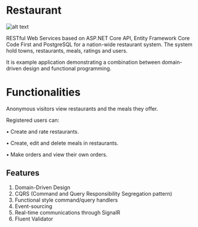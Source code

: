# Restaurant

![alt text](https://raw.githubusercontent.com/profjordanov/restaurant/master/docs/home_page.PNG)

RESTful Web Services based on ASP.NET Core API, Entity Framework Core Code First and PostgreSQL for a nation-wide restaurant system.
The system hold towns, restaurants, meals, ratings and users. 

It is example application demonstrating a combination between domain-driven design and functional programming.

# Functionalities
Anonymous visitors view restaurants and the meals they offer.

Registered users can:

•	Create and rate restaurants.

•	Create, edit and delete meals in restaurants.

•	Make orders and view their own orders.

## Features

1. Domain-Driven Design
2. CQRS (Command and Query Responsibility Segregation pattern)
3. Functional style command/query handlers
4. Event-sourcing
5. Real-time communications through SignalR
6. Fluent Validator
